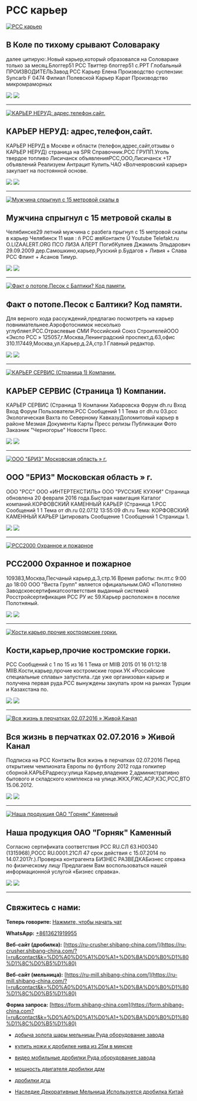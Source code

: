 # РСС карьер

<a href="https://swt.shibang-china.com/?l=ru&img&k=%D0%A0%D0%A1%D0%A1+%D0%BA%D0%B0%D1%80%D1%8C%D0%B5%D1%80" target="_blank">![РСС карьер](http://static.shibang-china.com/all-800x300/555.jpg)</a>

## В Коле по тихому срывают Соловараку
далее цитирую:.Новый карьер,который образовался на Соловараке только за месяц.Блоггер51 РСС Твиттер блоггер51 c.PPT Глобальный ПРОИЗВОДИТЕЛЬЗавод РСС Карьер Елена Производство суспензии: Syncarb F 0474 Филиал Полевской Карьер Карат Производство микромраморных


<a href="https://whatsapp.shibangsoft.com/WhatsApp.php" target="_blank" title="WhatsApp">![](http://static.shibang-china.com/icon/whatsapp.png)</a> <a href="https://swt.shibang-china.com/?l=ru&icon&k=%D0%A0%D0%A1%D0%A1+%D0%BA%D0%B0%D1%80%D1%8C%D0%B5%D1%80" target="_blank">![](http://static.shibang-china.com/icon/chat-ru.png)</a>

---

<a href="https://swt.shibang-china.com/?l=ru&img&k=%D0%A0%D0%A1%D0%A1+%D0%BA%D0%B0%D1%80%D1%8C%D0%B5%D1%80" target="_blank">![КАРЬЕР НЕРУД: адрес,телефон,сайт.](http://static.shibang-china.com/all-800x300/710.jpg)</a>

## КАРЬЕР НЕРУД: адрес,телефон,сайт.
КАРЬЕР НЕРУД в Москве и области (телефон,адрес,сайт,отзывы о КАРЬЕР НЕРУД) страница на SPR Справочник.РСС ГРУПП.Уголь твердое топливо Лисичанск объявленияРСС,ООО,Лисичанск +17 объявлений Реализуем Антрацит Купить.ЧАО «Волчеяровский карьер» закупает на постоянной основе.


<a href="https://whatsapp.shibangsoft.com/WhatsApp.php" target="_blank" title="WhatsApp">![](http://static.shibang-china.com/icon/whatsapp.png)</a> <a href="https://swt.shibang-china.com/?l=ru&icon&k=%D0%A0%D0%A1%D0%A1+%D0%BA%D0%B0%D1%80%D1%8C%D0%B5%D1%80" target="_blank">![](http://static.shibang-china.com/icon/chat-ru.png)</a>

---

<a href="https://swt.shibang-china.com/?l=ru&img&k=%D0%A0%D0%A1%D0%A1+%D0%BA%D0%B0%D1%80%D1%8C%D0%B5%D1%80" target="_blank">![Мужчина спрыгнул с 15 метровой скалы в](http://static.shibang-china.com/all-800x300/899.jpg)</a>

## Мужчина спрыгнул с 15 метровой скалы в
Челябинске29 летний мужчина с разбега прыгнул с 15 метровой скалы в карьер Челябинск 11 мая : ñ РСС æвКонтакте Ù Youtube Telefakt.ru О.LIZAALERT.ORG ПСО ЛИЗА АЛЕРТ ПогибКулиев Джамиль Эльдарович 29.09.2009 дер.Самошкино,карьер,Рузский р.Будагов + Ливия + Слава РСС Флинт + Асанов Тимур.


<a href="https://whatsapp.shibangsoft.com/WhatsApp.php" target="_blank" title="WhatsApp">![](http://static.shibang-china.com/icon/whatsapp.png)</a> <a href="https://swt.shibang-china.com/?l=ru&icon&k=%D0%A0%D0%A1%D0%A1+%D0%BA%D0%B0%D1%80%D1%8C%D0%B5%D1%80" target="_blank">![](http://static.shibang-china.com/icon/chat-ru.png)</a>

---

<a href="https://swt.shibang-china.com/?l=ru&img&k=%D0%A0%D0%A1%D0%A1+%D0%BA%D0%B0%D1%80%D1%8C%D0%B5%D1%80" target="_blank">![Факт о потопе.Песок с Балтики? Код памяти.](http://static.shibang-china.com/all-800x300/1489.jpg)</a>

## Факт о потопе.Песок с Балтики? Код памяти.
Для верного хода рассуждений,предлагаю посмотреть на карьер повнимательнее.Аэрофотоснимок несколько углубляет.РСС.Отраслевые СМИ Российский Союз СтроителейООО «Экспо РСС » 125057,г.Москва,Ленинградский проспект,д.63,офис 310.117449,Москва,ул.Карьер,д.2А,стр.1 Главный редактор.


<a href="https://whatsapp.shibangsoft.com/WhatsApp.php" target="_blank" title="WhatsApp">![](http://static.shibang-china.com/icon/whatsapp.png)</a> <a href="https://swt.shibang-china.com/?l=ru&icon&k=%D0%A0%D0%A1%D0%A1+%D0%BA%D0%B0%D1%80%D1%8C%D0%B5%D1%80" target="_blank">![](http://static.shibang-china.com/icon/chat-ru.png)</a>

---

<a href="https://swt.shibang-china.com/?l=ru&img&k=%D0%A0%D0%A1%D0%A1+%D0%BA%D0%B0%D1%80%D1%8C%D0%B5%D1%80" target="_blank">![КАРЬЕР СЕРВИС (Страница 1) Компании.](http://static.shibang-china.com/all-800x300/1107.jpg)</a>

## КАРЬЕР СЕРВИС (Страница 1) Компании.
КАРЬЕР СЕРВИС (Страница 1) Компании Хабаровска Форум dh.ru Вход Вход Форум Пользователи.РСС Сообщений 1 1 Тема от dh.ru 03.рсс Экологическая Вахта по Северному КавказуДоломитовый карьер в районе Мезмая Документы Карты Пресс релизы Публикации Фото Заказник "Черногорье" Новости Пресс.


<a href="https://whatsapp.shibangsoft.com/WhatsApp.php" target="_blank" title="WhatsApp">![](http://static.shibang-china.com/icon/whatsapp.png)</a> <a href="https://swt.shibang-china.com/?l=ru&icon&k=%D0%A0%D0%A1%D0%A1+%D0%BA%D0%B0%D1%80%D1%8C%D0%B5%D1%80" target="_blank">![](http://static.shibang-china.com/icon/chat-ru.png)</a>

---

<a href="https://swt.shibang-china.com/?l=ru&img&k=%D0%A0%D0%A1%D0%A1+%D0%BA%D0%B0%D1%80%D1%8C%D0%B5%D1%80" target="_blank">![ООО "БРИЗ" Московская область » г.](http://static.shibang-china.com/all-800x300/152.jpg)</a>

## ООО "БРИЗ" Московская область » г.
ООО "РСС" ООО «ИНТЕРТЕКСТИЛЬ» ООО "РУССКИЕ КУХНИ" Страница обновлена 20 февраля 2016 года.Быстрая навигация Каталог компаний.КОРФОВСКИЙ КАМЕННЫЙ КАРЬЕР (Страница 1.РСС Сообщений 1 1 Тема от dh.ru 02.07.12 13:55:09 dh.ru Тема: КОРФОВСКИЙ КАМЕННЫЙ КАРЬЕР Цитировать Сообщение 1 Сообщений 1 Страницы 1.


<a href="https://whatsapp.shibangsoft.com/WhatsApp.php" target="_blank" title="WhatsApp">![](http://static.shibang-china.com/icon/whatsapp.png)</a> <a href="https://swt.shibang-china.com/?l=ru&icon&k=%D0%A0%D0%A1%D0%A1+%D0%BA%D0%B0%D1%80%D1%8C%D0%B5%D1%80" target="_blank">![](http://static.shibang-china.com/icon/chat-ru.png)</a>

---

<a href="https://swt.shibang-china.com/?l=ru&img&k=%D0%A0%D0%A1%D0%A1+%D0%BA%D0%B0%D1%80%D1%8C%D0%B5%D1%80" target="_blank">![PCC2000 Охранное и пожарное](http://static.shibang-china.com/all-800x300/1362.jpg)</a>

## PCC2000 Охранное и пожарное
109383,Москва,Песчаный карьер,д.3,стр.16 Время работы: пн.пт.с 9:00 до 18:00 ООО "Виста Групп" является официальным.ОАО «Полотняно Заводскоесертификатсоответствия выданный системой Росстройсертификация РСС РУ ис 59.Карьер расположен в поселке Полотняный.


<a href="https://whatsapp.shibangsoft.com/WhatsApp.php" target="_blank" title="WhatsApp">![](http://static.shibang-china.com/icon/whatsapp.png)</a> <a href="https://swt.shibang-china.com/?l=ru&icon&k=%D0%A0%D0%A1%D0%A1+%D0%BA%D0%B0%D1%80%D1%8C%D0%B5%D1%80" target="_blank">![](http://static.shibang-china.com/icon/chat-ru.png)</a>

---

<a href="https://swt.shibang-china.com/?l=ru&img&k=%D0%A0%D0%A1%D0%A1+%D0%BA%D0%B0%D1%80%D1%8C%D0%B5%D1%80" target="_blank">![Кости,карьер,прочие костромские горки.](http://static.shibang-china.com/all-800x300/298.jpg)</a>

## Кости,карьер,прочие костромские горки.
РСС Сообщений с 1 по 15 из 16 1 Тема от MIIB 2015 01 16 01:12:18 MIIB.Кости,карьер,прочие костромские горки.УК «Российские специальные сплавы» запустила..где уже организован карьер и получена первая руда.РСС вынуждены закупать хром на рынках Турции и Казахстана по.


<a href="https://whatsapp.shibangsoft.com/WhatsApp.php" target="_blank" title="WhatsApp">![](http://static.shibang-china.com/icon/whatsapp.png)</a> <a href="https://swt.shibang-china.com/?l=ru&icon&k=%D0%A0%D0%A1%D0%A1+%D0%BA%D0%B0%D1%80%D1%8C%D0%B5%D1%80" target="_blank">![](http://static.shibang-china.com/icon/chat-ru.png)</a>

---

<a href="https://swt.shibang-china.com/?l=ru&img&k=%D0%A0%D0%A1%D0%A1+%D0%BA%D0%B0%D1%80%D1%8C%D0%B5%D1%80" target="_blank">![Вся жизнь в перчатках 02.07.2016 » Живой Канал](http://static.shibang-china.com/all-800x300/664.jpg)</a>

## Вся жизнь в перчатках 02.07.2016 » Живой Канал
Подписка на РСС Контакты Вся жизнь в перчатках 02.07.2016 Перед открытием чемпионата Европы по футболу 2012 года голкипер сборной.КАРЬЕРадресу:улица Карьер,владение 2,административно бытового и складского комплекса на улице.ЖКХ,РЖС,АСР,КЗС,РСС,ВТО 15.06.2012.


<a href="https://whatsapp.shibangsoft.com/WhatsApp.php" target="_blank" title="WhatsApp">![](http://static.shibang-china.com/icon/whatsapp.png)</a> <a href="https://swt.shibang-china.com/?l=ru&icon&k=%D0%A0%D0%A1%D0%A1+%D0%BA%D0%B0%D1%80%D1%8C%D0%B5%D1%80" target="_blank">![](http://static.shibang-china.com/icon/chat-ru.png)</a>

---

<a href="https://swt.shibang-china.com/?l=ru&img&k=%D0%A0%D0%A1%D0%A1+%D0%BA%D0%B0%D1%80%D1%8C%D0%B5%D1%80" target="_blank">![Наша продукция ОАО "Горняк" Каменный](http://static.shibang-china.com/all-800x300/736.jpg)</a>

## Наша продукция ОАО "Горняк" Каменный
Согласно сертификата соответствия РСС RU.СЛ 63.Н00340 (1315968),РОСС RU.0001.21СЛ 47 срок действия с 15.07.2014 по 14.07.2017г.).Проверка контрагента БИЗНЕС РАЗВЕДКАБизнес справка по физическому лицу Предлагаем Вам воспользоваться нашей информационной услугой «Бизнес справка».


<a href="https://whatsapp.shibangsoft.com/WhatsApp.php" target="_blank" title="WhatsApp">![](http://static.shibang-china.com/icon/whatsapp.png)</a> <a href="https://swt.shibang-china.com/?l=ru&icon&k=%D0%A0%D0%A1%D0%A1+%D0%BA%D0%B0%D1%80%D1%8C%D0%B5%D1%80" target="_blank">![](http://static.shibang-china.com/icon/chat-ru.png)</a>

---
## Свяжитесь с нами:

**Теперь говорите:** [Нажмите, чтобы начать чат](https://swt.shibang-china.com?l=ru&contact&k=%D0%A0%D0%A1%D0%A1+%D0%BA%D0%B0%D1%80%D1%8C%D0%B5%D1%80)

**WhatsApp:**  [+8613621919955](https://whatsapp.shibangsoft.com/WhatsApp.php)

**Веб-сайт (дробилка):** [https://ru-crusher.shibang-china.com/](https://ru-crusher.shibang-china.com/?l=ru&contact&k=%D0%A0%D0%A1%D0%A1+%D0%BA%D0%B0%D1%80%D1%8C%D0%B5%D1%80)

**Веб-сайт (мельница):** [https://ru-mill.shibang-china.com/](https://ru-mill.shibang-china.com/?l=ru&contact&k=%D0%A0%D0%A1%D0%A1+%D0%BA%D0%B0%D1%80%D1%8C%D0%B5%D1%80)

**Форма запроса:** [https://form.shibang-china.com](https://form.shibang-china.com?l=ru&contact&k=%D0%A0%D0%A1%D0%A1+%D0%BA%D0%B0%D1%80%D1%8C%D0%B5%D1%80)

* [добыча золота шары мельницы Руда оборудование завода](../99/%D0%B4%D0%BE%D0%B1%D1%8B%D1%87%D0%B0%20%D0%B7%D0%BE%D0%BB%D0%BE%D1%82%D0%B0%20%D1%88%D0%B0%D1%80%D1%8B%20%D0%BC%D0%B5%D0%BB%D1%8C%D0%BD%D0%B8%D1%86%D1%8B%20%D0%A0%D1%83%D0%B4%D0%B0%20%D0%BE%D0%B1%D0%BE%D1%80%D1%83%D0%B4%D0%BE%D0%B2%D0%B0%D0%BD%D0%B8%D0%B5%20%D0%B7%D0%B0%D0%B2%D0%BE%D0%B4%D0%B0.md)

* [купить ножи к дробилке нива из 25м в минске](../95/%D0%BA%D1%83%D0%BF%D0%B8%D1%82%D1%8C%20%D0%BD%D0%BE%D0%B6%D0%B8%20%D0%BA%20%D0%B4%D1%80%D0%BE%D0%B1%D0%B8%D0%BB%D0%BA%D0%B5%20%D0%BD%D0%B8%D0%B2%D0%B0%20%D0%B8%D0%B7%2025%D0%BC%20%D0%B2%20%D0%BC%D0%B8%D0%BD%D1%81%D0%BA%D0%B5.md)

* [видео мобильные дробилки Руда оборудование завода](../98/%D0%B2%D0%B8%D0%B4%D0%B5%D0%BE%20%D0%BC%D0%BE%D0%B1%D0%B8%D0%BB%D1%8C%D0%BD%D1%8B%D0%B5%20%D0%B4%D1%80%D0%BE%D0%B1%D0%B8%D0%BB%D0%BA%D0%B8%20%D0%A0%D1%83%D0%B4%D0%B0%20%D0%BE%D0%B1%D0%BE%D1%80%D1%83%D0%B4%D0%BE%D0%B2%D0%B0%D0%BD%D0%B8%D0%B5%20%D0%B7%D0%B0%D0%B2%D0%BE%D0%B4%D0%B0.md)

* [мощность двигателя дробилки ддм](../91/%D0%BC%D0%BE%D1%89%D0%BD%D0%BE%D1%81%D1%82%D1%8C%20%D0%B4%D0%B2%D0%B8%D0%B3%D0%B0%D1%82%D0%B5%D0%BB%D1%8F%20%D0%B4%D1%80%D0%BE%D0%B1%D0%B8%D0%BB%D0%BA%D0%B8%20%D0%B4%D0%B4%D0%BC.md)

* [дробилки дгщ](../103/%D0%B4%D1%80%D0%BE%D0%B1%D0%B8%D0%BB%D0%BA%D0%B8%20%D0%B4%D0%B3%D1%89.md)

* [Наследие Декоративные Мельница Используется дробилка Китай](../95/%D0%9D%D0%B0%D1%81%D0%BB%D0%B5%D0%B4%D0%B8%D0%B5%20%D0%94%D0%B5%D0%BA%D0%BE%D1%80%D0%B0%D1%82%D0%B8%D0%B2%D0%BD%D1%8B%D0%B5%20%D0%9C%D0%B5%D0%BB%D1%8C%D0%BD%D0%B8%D1%86%D0%B0%20%D0%98%D1%81%D0%BF%D0%BE%D0%BB%D1%8C%D0%B7%D1%83%D0%B5%D1%82%D1%81%D1%8F%20%D0%B4%D1%80%D0%BE%D0%B1%D0%B8%D0%BB%D0%BA%D0%B0%20%D0%9A%D0%B8%D1%82%D0%B0%D0%B9.md)